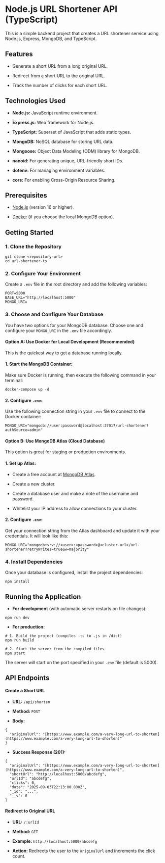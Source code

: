# Node.js URL Shortener API (TypeScript)
This is a simple backend project that creates a URL shortener service using Node.js, Express, MongoDB, and TypeScript.

## Features
- Generate a short URL from a long original URL.

- Redirect from a short URL to the original URL.

- Track the number of clicks for each short URL.

## Technologies Used
- **Node.js:** JavaScript runtime environment.

- **Express.js:** Web framework for Node.js.

- **TypeScript:** Superset of JavaScript that adds static types.

- **MongoDB:** NoSQL database for storing URL data.

- **Mongoose:** Object Data Modeling (ODM) library for MongoDB.

- **nanoid:** For generating unique, URL-friendly short IDs.

- **dotenv:** For managing environment variables.

- **cors:** For enabling Cross-Origin Resource Sharing.

## Prerequisites
- [Node.js](https://nodejs.org/) (version 16 or higher).

- [Docker](https://www.docker.com/products/docker-desktop/) (if you choose the local MongoDB option).

## Getting Started
### 1. Clone the Repository
```
git clone <repository-url>
cd url-shortener-ts
```

### 2. Configure Your Environment
Create a `.env` file in the root directory and add the following variables:
```
PORT=5000
BASE_URL="http://localhost:5000"
MONGO_URI=
```

### 3. Choose and Configure Your Database
You have two options for your MongoDB database. Choose one and configure your `MONGO_URI` in the `.env` file accordingly.

#### Option A: Use Docker for Local Development (Recommended)
This is the quickest way to get a database running locally.

  #### 1. Start the MongoDB Container:
  Make sure Docker is running, then execute the following command in your terminal:
  ```
  docker-compose up -d
  ```

  #### 2. Configure `.env`:
  Use the following connection string in your `.env` file to connect to the Docker container:
  ```
  MONGO_URI="mongodb://user:password@localhost:27017/url-shortener?authSource=admin"
  ```

  #### Option B: Use MongoDB Atlas (Cloud Database)
  This option is great for staging or production environments.

  #### 1. Set up Atlas:

  - Create a free account at [MongoDB Atlas](https://www.mongodb.com/cloud/atlas).

  - Create a new cluster.

  - Create a database user and make a note of the username and password.

  - Whitelist your IP address to allow connections to your cluster.

  #### 2. Configure `.env`:
  Get your connection string from the Atlas dashboard and update it with your credentials. It will look like this:
  ```
  MONGO_URI="mongodb+srv://<user>:<password>@<cluster-url>/url-shortener?retryWrites=true&w=majority"
  ```

### 4. Install Dependencies
Once your database is configured, install the project dependencies:
```
npm install
```

## Running the Application
- **For development** (with automatic server restarts on file changes):
```
npm run dev
```

- **For production:**
```
# 1. Build the project (compiles .ts to .js in /dist)
npm run build

# 2. Start the server from the compiled files
npm start
```

The server will start on the port specified in your `.env` file (default is 5000).

## API Endpoints

#### Create a Short URL
- **URL:** `/api/shorten`

- **Method:** `POST`

- **Body:**
```
{
  "originalUrl": "[https://www.example.com/a-very-long-url-to-shorten](https://www.example.com/a-very-long-url-to-shorten)"
}
```
- **Success Response (201):**
```
{
  "originalUrl": "[https://www.example.com/a-very-long-url-to-shorten](https://www.example.com/a-very-long-url-to-shorten)",
  "shortUrl": "http://localhost:5000/abcdefg",
  "urlId": "abcdefg",
  "clicks": 0,
  "date": "2025-09-03T22:13:00.000Z",
  "_id": "...",
  "__v": 0
}
```
#### Redirect to Original URL
- **URL:** `/:urlId`

- **Method:** `GET`

- **Example:** `http://localhost:5000/abcdefg`

- **Action:** Redirects the user to the `originalUrl` and increments the click count.